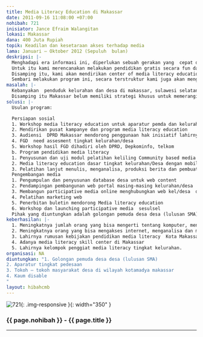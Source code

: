 ```yaml
---
title: Media Literacy Education di Makassar
date: 2011-09-16 11:08:00 +07:00
nohibah: 721
inisiator: Jance Efraim Walangitan
lokasi: Makassar
dana: 400 Juta Rupiah
topik: Keadilan dan kesetaraan akses terhadap media
lama: Januari – Oktober 2012 (Sepuluh  bulan)
deskripsi: |-
  Menghadapi era informasi ini, diperlukan sebuah gerakan yang  cepat dan masif untuk mengenalkan komputer dan internet di semua kalangan. Di luar pulau jawa, bisa dikatakan 90 persen penduduknya jauh dari memliki kapasitas ini. Mereka juga jauh dari akses pelatihan-pelatihan semacam itu. Padahal kemampuan keduanya merupakan prasyarat mutlak untuk survive dan memperoleh banyak kesempatan pedidikan dan ekonomi di era informasi ini.  Tanpa adanya program semacam ini, digital divide akan semakin besar dan ekonomi desa terpencil di masa depan semakin suram. Sementara di negara maju, program media literacy sudah menjadi program terencana pemerintah, di Indonesia kebijakan seperti ini belum dilakukan. Salah satu tujuan program ini oleh karenanya adalah  mendorong pemerintah sadar akan pentingnya melahirkan kebijakan dan program media literacy di daerahnya.
  Untuk itu kami merencanakan melakukan pendidikan gratis secara fun dan mobile yang meliputi pengenalan dasar komputer, pengenalan dasar internet (email, world wide web, social networking etc) keliling ke kelurahan  target group terpilih dengan kendaraan yang membawa semua peralatan peralatan pendidikan komputer (laptop, proyektor, dll)
  Disamping itu, kami akan mendirikan center of media literacy education bagi warga warga desa/kelurahan  yang ingin melanjutkan pengetahuan dasar yang sudah diperoleh sebelumnya dan bagi pengembangan media literacy skill di makassar.
  Sembari melakukan program ini, secara terstruktur kami juga akan mengenalkan gagasan kebebasan pers dan kebebasan berekspresi di kalangan masyarakat bawah.  Dan mendorong lahirnya kebijakan media literacy skill di tingkat daerah.
masalah: |-
  Kebanyakan  penduduk kelurahan dan desa di makassar, sulawesi selatan, belum mengenal teknologi komputer dan internet.  Apalagi penduduk di daerahnya yang agak terpencil. Membiarkan mereka tidak mengenal teknologi ini, adalah membiarkan mereka untuk semakin tersingkir dari  akses ekonomi, pendidikan dll.  Tidak bisa dibayangkan apa yang terjadi di masa depan terhadap kemajuan jikalau tidak ada gerakan yang cepat untuk mengenalkan mereka teknologi mendasar ini.
  Disamping itu Makassar belum memiliki strategi khusus untuk memerangi gap literacy skill ini antar kota dan daerah bawahannya, dan belum memiliki strategi khusus untuk mengantisipasi kemajuan era informasi.
solusi: |-
  Usulan program:

  Persiapan sosial
  1. Workshop media literacy education untuk aparatur pemda dan kelurahan, DPRD, Depkominfo, telkom  mendorong kebijakan dan kerjasama program
  2. Mendirikan pusat kampanye dan program media literacy education
  3. Audiensi  DPRD Makassar mendorong penggunaan hak inisiatif lahirnya kebijakan program media literacy
  4. FGD  need assesment tingkat kelurahan/desa
  5. Workshop hasil FGD dihadiri oleh DPRD, Depkominfo, telkom
  b. Program pendidikan media literacy
  1. Penyusunan dan uji modul pelatihan keliling Community based media literacy skill
  2. Media literacy education dasar tingkat kelurahan/Desa dengan mobil keliling satu minggu dua kali sekaligus sosialisasi UU
  3. Pelatihan lanjut menulis, menganalisa, produksi berita dan pembuatan web
  Pengembangan media
  1. Pengumpulan dan penyusunan database desa untuk web content
  2. Pendampingan pembangunan web portal masing-masing kelurahan/desa
  3. Membangun participative media online menghubungkan web kel/desa  dan pendampingan updating web kelurahan
  4. Pelatihan marketing web
  5. Penerbitan buletin mendorong Media literacy education
  6. Workshop dan launching participative media  sesulsel
  Pihak yang diuntungkan adalah golongan pemuda desa desa (lulusan SMA), aparatur tingkat pedesaan, tokoh – tokoh masyarakat desa di wilayah Kotamadya Makassar, dan kaum disable.
keberhasilan: |-
  1. Meningkatnya jumlah orang yang bisa mengerti tentang komputer, mengakses komputer dan memanfaatkannya
  2. Meningkatnya orang yang bisa mengakses internet, menganalisa dan mengkomunikasikan informasi
  3. Lahirnya rumusan kebijakan pendidikan media literacy  Kota Makassar
  4. Adanya media literacy skill center di Makassar
  5. Lahirnya kelompok penggiat media literacy tingkat kelurahan.
organisasi: NA
diuntungkan: "1. Golongan pemuda desa desa (lulusan SMA)
2. Aparatur tingkat pedesaan
3. Tokoh – tokoh masyarakat desa di wilayah kotamadya makassar
4. Kaum disable  
"
layout: hibahcmb
---
```


![721](/static/img/hibahcmb/721.png){: .img-responsive }{: width="350" }

### {{ page.nohibah }} - {{ page.title }}

---
